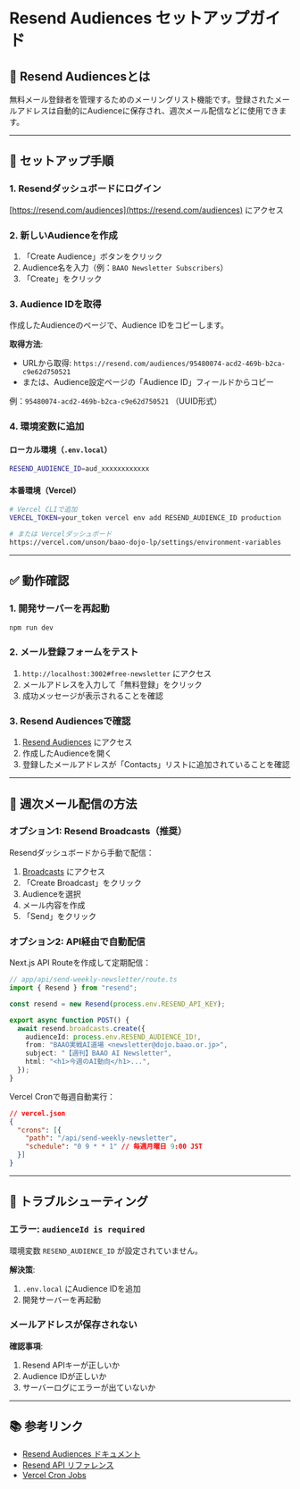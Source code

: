 # Resend Audiences セットアップガイド

## 📧 Resend Audiencesとは

無料メール登録者を管理するためのメーリングリスト機能です。登録されたメールアドレスは自動的にAudienceに保存され、週次メール配信などに使用できます。

---

## 🚀 セットアップ手順

### 1. Resendダッシュボードにログイン

[https://resend.com/audiences](https://resend.com/audiences) にアクセス

### 2. 新しいAudienceを作成

1. 「Create Audience」ボタンをクリック
2. Audience名を入力（例：`BAAO Newsletter Subscribers`）
3. 「Create」をクリック

### 3. Audience IDを取得

作成したAudienceのページで、Audience IDをコピーします。

**取得方法**:
- URLから取得: `https://resend.com/audiences/95480074-acd2-469b-b2ca-c9e62d750521`
- または、Audience設定ページの「Audience ID」フィールドからコピー

例：`95480074-acd2-469b-b2ca-c9e62d750521` （UUID形式）

### 4. 環境変数に追加

#### ローカル環境（`.env.local`）

```bash
RESEND_AUDIENCE_ID=aud_xxxxxxxxxxxx
```

#### 本番環境（Vercel）

```bash
# Vercel CLIで追加
VERCEL_TOKEN=your_token vercel env add RESEND_AUDIENCE_ID production

# または Vercelダッシュボード
https://vercel.com/unson/baao-dojo-lp/settings/environment-variables
```

---

## ✅ 動作確認

### 1. 開発サーバーを再起動

```bash
npm run dev
```

### 2. メール登録フォームをテスト

1. `http://localhost:3002#free-newsletter` にアクセス
2. メールアドレスを入力して「無料登録」をクリック
3. 成功メッセージが表示されることを確認

### 3. Resend Audiencesで確認

1. [Resend Audiences](https://resend.com/audiences) にアクセス
2. 作成したAudienceを開く
3. 登録したメールアドレスが「Contacts」リストに追加されていることを確認

---

## 📨 週次メール配信の方法

### オプション1: Resend Broadcasts（推奨）

Resendダッシュボードから手動で配信：

1. [Broadcasts](https://resend.com/broadcasts) にアクセス
2. 「Create Broadcast」をクリック
3. Audienceを選択
4. メール内容を作成
5. 「Send」をクリック

### オプション2: API経由で自動配信

Next.js API Routeを作成して定期配信：

```typescript
// app/api/send-weekly-newsletter/route.ts
import { Resend } from "resend";

const resend = new Resend(process.env.RESEND_API_KEY);

export async function POST() {
  await resend.broadcasts.create({
    audienceId: process.env.RESEND_AUDIENCE_ID!,
    from: "BAAO実戦AI道場 <newsletter@dojo.baao.or.jp>",
    subject: "【週刊】BAAO AI Newsletter",
    html: "<h1>今週のAI動向</h1>...",
  });
}
```

Vercel Cronで毎週自動実行：

```json
// vercel.json
{
  "crons": [{
    "path": "/api/send-weekly-newsletter",
    "schedule": "0 9 * * 1" // 毎週月曜日 9:00 JST
  }]
}
```

---

## 🔧 トラブルシューティング

### エラー: `audienceId is required`

環境変数 `RESEND_AUDIENCE_ID` が設定されていません。

**解決策**:
1. `.env.local` にAudience IDを追加
2. 開発サーバーを再起動

### メールアドレスが保存されない

**確認事項**:
1. Resend APIキーが正しいか
2. Audience IDが正しいか
3. サーバーログにエラーが出ていないか

---

## 📚 参考リンク

- [Resend Audiences ドキュメント](https://resend.com/docs/dashboard/audiences/introduction)
- [Resend API リファレンス](https://resend.com/docs/api-reference/contacts/create-contact)
- [Vercel Cron Jobs](https://vercel.com/docs/cron-jobs)
